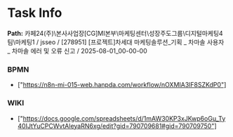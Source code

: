 # Task Info

**Path:** 카페24(주)\본사사업장\[CG]MI본부\마케팅센터\성장주도그룹\디지털마케팅4팀\마케팅1 / jsseo / [278951] [프로젝트]차세대 마케팅솔루션_기획 _ 차마솔 사용자 _ 차마솔 에러 및 오류 신고 / 2025-08-01_00-00-00

### BPMN
- ["https://n8n-mi-015-web.hanpda.com/workflow/nOXMIA3lF8SZKdP0"]

### WIKI
- ["https://docs.google.com/spreadsheets/d/1mAW30KP3xJKwp6oGu_Ty40IJtYuCPCWvtAleyaRN6xg/edit?gid=790709681#gid=790709750"]

